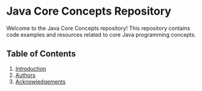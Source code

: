 # Java Core Concepts Repository

Welcome to the Java Core Concepts repository! This repository contains code examples and resources related to core Java programming concepts.

## Table of Contents

1. [Introduction](#introduction)
2. [Authors](#authors)
3. [Acknowledgements](#acknowledgements)
